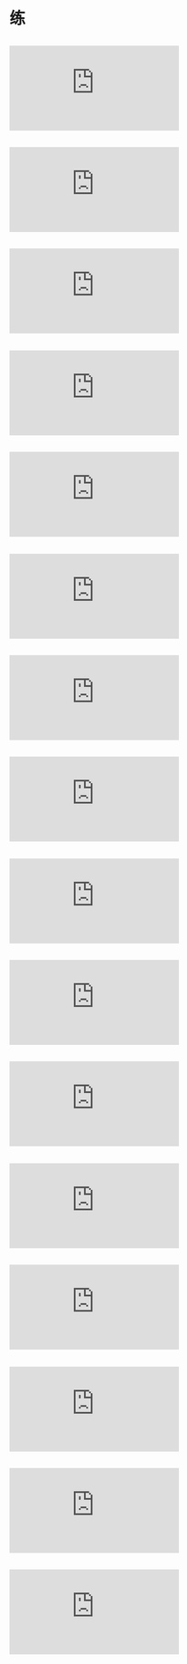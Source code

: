 # 练
## ![LeetCode234.回文链表](https://github.com/zhangsui1997/Coding-record/blob/master/Now%20or%20never/LeetCode234.回文链表.md)
## ![将单向链表按某值划分为左边小，中间相等，右边大的形式](https://github.com/zhangsui1997/Coding-record/blob/master/Now%20or%20never/将单向链表按某值划分为左边小，中间相等，右边大的形式.md)
## ![LeetCode138. 复制带随机指针的链表](https://github.com/zhangsui1997/Coding-record/blob/master/Now%20or%20never/LeetCode138.%20%E5%A4%8D%E5%88%B6%E5%B8%A6%E9%9A%8F%E6%9C%BA%E6%8C%87%E9%92%88%E7%9A%84%E9%93%BE%E8%A1%A8.md)
## ![两个单链表相交的一系列问题](https://github.com/zhangsui1997/Coding-record/blob/master/Now%20or%20never/%E4%B8%A4%E4%B8%AA%E5%8D%95%E9%93%BE%E8%A1%A8%E7%9B%B8%E4%BA%A4%E7%9A%84%E4%B8%80%E7%B3%BB%E5%88%97%E9%97%AE%E9%A2%98.md)
## ![二叉树的前中后序遍历](https://github.com/zhangsui1997/Coding-record/blob/master/Now%20or%20never/二叉树的前中后序遍历.md)
## ![二叉树的后继结点](https://github.com/zhangsui1997/Coding-record/blob/master/Now%20or%20never/%E4%BA%8C%E5%8F%89%E6%A0%91%E7%9A%84%E5%90%8E%E7%BB%A7%E7%BB%93%E7%82%B9.md)
## ![二叉树 平衡 搜索 完全](https://github.com/zhangsui1997/Coding-record/blob/master/Now%20or%20never/%E4%BA%8C%E5%8F%89%E6%A0%91%20%E5%B9%B3%E8%A1%A1%20%E6%90%9C%E7%B4%A2%20%E5%AE%8C%E5%85%A8.md)
## ![LeetCode222.完全二叉树的节点个数](https://github.com/zhangsui1997/Coding-record/blob/master/Now%20or%20never/LeetCode222.完全二叉树的节点个数.md)
## ![并查集 朋友圈和岛屿问题](https://github.com/zhangsui1997/Coding-record/blob/master/Now%20or%20never/并查集%20朋友圈和岛屿问题.md)
## ![前缀树](https://github.com/zhangsui1997/Coding-record/blob/master/Now%20or%20never/前缀树.md)
## ![大小根堆及排序](https://github.com/zhangsui1997/Coding-record/blob/master/Now%20or%20never/大小根堆及排序.md)
## ![贪心策略](https://github.com/zhangsui1997/Coding-record/blob/master/Now%20or%20never/贪心策略.md)
## ![动态规划](https://github.com/zhangsui1997/Coding-record/blob/master/Now%20or%20never/动态规划.md)
## ![滑动窗口](https://github.com/zhangsui1997/Coding-record/blob/master/Now%20or%20never/滑动窗口.md)
## ![单调栈](https://github.com/zhangsui1997/Coding-record/blob/master/Now%20or%20never/单调栈.md)
## ![连续子数组和目标值问题](https://github.com/zhangsui1997/Coding-record/blob/master/Now%20or%20never/连续子数组和目标值问题.md)